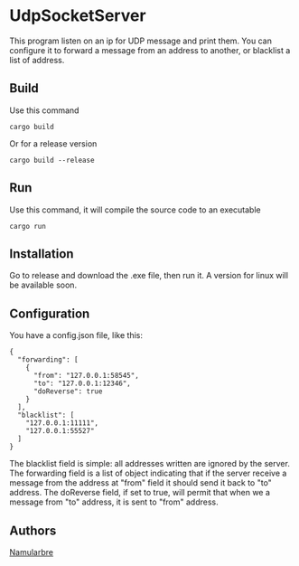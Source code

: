 # UdpSocketServer

This program listen on an ip for UDP message and print them. You can configure it to forward a message from an address
to another, or blacklist a list of address.

## Build

Use this command

````
cargo build
````

Or for a release version

````
cargo build --release
````

## Run

Use this command, it will compile the source code to an executable
````
cargo run
````

## Installation

Go to release and download the .exe file, then run it. A version for linux will be available soon.

## Configuration

You have a config.json file, like this: 
````
{
  "forwarding": [
    {
      "from": "127.0.0.1:58545",
      "to": "127.0.0.1:12346",
      "doReverse": true
    }
  ],
  "blacklist": [
    "127.0.0.1:11111",
    "127.0.0.1:55527"
  ]
}
````

The blacklist field is simple: all addresses written are ignored by the server.
The forwarding field is a list of object indicating that if the server receive a message from the address at "from" field
it should send it back to "to" address. The doReverse field, if set to true, will permit that when we a message from "to" address,
it is sent to "from" address.

## Authors

[Namularbre](https://github.com/Namularbre/)
